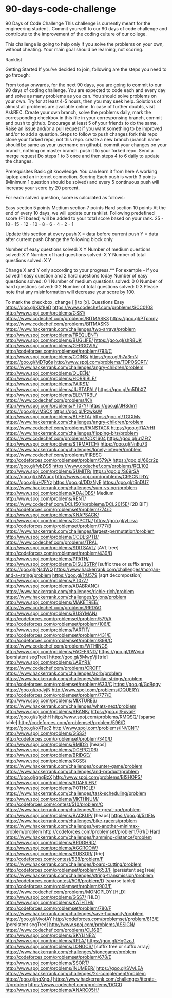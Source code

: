 # 90-days-code-challenge


90 Days of Code Challenge
This challenge is currently meant for the engineering student . Commit yourself to our 90 days of code challenge and contribute to the improvement of the coding culture of our college.



This challenge is going to help only if you solve the problems on your own, without cheating.   Your main goal should be learning, not scoring.

Ranklist


Getting Started
If you’ve decided to join, following are the steps you need to go through:

From today onwards, for the next 90 days, you are going to commit to our 90 days of coding challenge.
You are expected to code each and every day and solve as many problems as you can.
You should solve problems on your own. Try for at least 4-5 hours, then you may seek help.
Solutions of almost all problems are available online. In case of further doubts, visit AskREC.
Create your own branch, solve the problems daily, mark the corresponding checkbox in this file in your corresponsing branch, commit and push to github.
Encourage at least 5 of your friends to do the same.
Raise an issue and/or a pull request if you want something to be improved and/or to add a question.
Steps to follow to push changes
fork this repo
clone your forked repo, not this repo.
create a new branch (branch name should be same as your username on github).
commit your changes on your branch, nothing on master branch.
push it to your forked repo.
Send a merge request
Do steps 1 to 3 once and then steps 4 to 6 daily to update the changes.

Prerequisites
Basic git knowledge. You can learn it from here
A working laptop and an internet connection.
Scoring
Each push is worth 3 points (Minimum 1 question should be solved) and every 5 continuous push will increase your score by 20 percent.

For each solved question, score is calculated as follows:

Easy section 5 points
Medium section 7 points
Hard section 10 points
At the end of every 10 days, we will update our ranklist. Following predefined score (F1 based) will be added to your total score based on your rank.
25 - 18 - 15 - 12 - 10 - 8 - 6 - 4 - 2 - 1

Update this section at every push
X = data before current push
Y = data after current push
Change the following block only

Number of easy questions solved: X Y
Number of medium questions solved: X Y
Number of hard questions solved: X Y
Number of total questions solved: X Y

Change X and Y only according to your progress.**
For example - if you solved 1 easy question and 2 hard questions today
 	Number of easy questions solved: 0 1
	Number of medium questions solved: 0 0
	Number of hard questions solved: 0 2
	Number of total questions solved: 0 3
Please note that any misinformation will decrease your score by 100.

To mark the checkbox, change [ ] to [x].
Questions
Easy
 https://goo.gl/Kkf8eD
 https://www.codechef.com/problems/SCC0103
 http://www.spoj.com/problems/GSS1/
 https://www.codechef.com/problems/BITMASK3
 https://goo.gl/PTpmny
 https://www.codechef.com/problems/BITMASK3
 https://www.hackerrank.com/challenges/two-arrays/problem
 http://www.spoj.com/problems/FREQUENT/
 http://www.spoj.com/problems/BUGLIFE/
 https://goo.gl/shR8UK
 http://www.spoj.com/problems/GERGOVIA/
 http://codeforces.com/problemset/problem/793/C
 http://www.spoj.com/problems/COINS/
 https://goo.gl/h7a3mN
 https://goo.gl/MDTg6s
 http://www.spoj.com/problems/TOPOSORT/
 https://www.hackerrank.com/challenges/angry-children/problem
 http://www.spoj.com/problems/QUEEN/
 http://www.spoj.com/problems/HORRIBLE/
 http://www.spoj.com/problems/PAIRS1/
 http://www.spoj.com/problems/JUSTAPAL/
 https://goo.gl/m5DbXZ
 http://www.spoj.com/problems/ELEVTRBL/
 https://www.codechef.com/problems/K1/
 http://www.spoj.com/problems/PT07Y/
 https://goo.gl/JHSdm1
 https://goo.gl/viMSCX
 https://goo.gl/PzwksW
 http://www.spoj.com/problems/BLHETA/
 https://goo.gl/TGfXMv
 https://www.hackerrank.com/challenges/angry-children/problem
 https://www.codechef.com/problems/PANSTACK
 https://goo.gl/1A7rHf
 https://www.hackerrank.com/challenges/flipping-bits/problem
 https://www.codechef.com/problems/CDX1604
 https://goo.gl/u1ZFt7
 http://www.spoj.com/problems/STRMATCH/
 https://goo.gl/NnEu73
 https://www.hackerrank.com/challenges/lonely-integer/problem
 https://www.codechef.com/problems/FIRESC
 http://codeforces.com/problemset/problem/579/A
 https://goo.gl/66cr2p
 https://goo.gl/fvbDS5
 https://www.codechef.com/problems/REL102
 http://www.spoj.com/problems/SUMITR/
 https://goo.gl/S69rSA
 https://goo.gl/xMWucx
 http://www.spoj.com/problems/CRSCNTRY/
 https://goo.gl/uH7FYz
 https://goo.gl/DDzNyE
 https://goo.gl/tSnDU7
 https://www.hackerrank.com/challenges/sum-vs-xor/problem
 http://www.spoj.com/problems/ADAJOBS/
Medium
 http://www.spoj.com/problems/RENT/
 https://www.codechef.com/DCL1501/problems/DCL2015E/ [2D BIT]
 http://codeforces.com/problemset/problem/774/D
 http://www.spoj.com/problems/KNAPSACK/
 http://www.spoj.com/problems/GCPC11J/
 https://goo.gl/yLirva
 http://codeforces.com/problemset/problem/777/B
 https://www.hackerrank.com/challenges/largest-permutation/problem
 http://www.spoj.com/problems/CODESPTB/
 https://www.codechef.com/problems/TRAL
 http://www.spoj.com/problems/SDITSAVL/ [AVL tree]
 http://codeforces.com/problemset/problem/439/D
 http://www.spoj.com/problems/PPATH/
 http://www.spoj.com/problems/DISUBSTR/ [suffix tree or suffix array]
 https://goo.gl/jNsdWQ
 https://www.hackerrank.com/challenges/morgan-and-a-string/problem
 https://goo.gl/1tU579 [sqrt decompostion]
 http://www.spoj.com/problems/PT07Z/
 http://www.spoj.com/problems/ADABRANC/
 https://www.hackerrank.com/challenges/richie-rich/problem
 https://www.hackerrank.com/challenges/pylons/problem
 http://www.spoj.com/problems/MAKETREE/
 https://www.codechef.com/problems/RRDAG
 http://www.spoj.com/problems/BUSYMAN/
 http://codeforces.com/problemset/problem/579/A
 http://codeforces.com/problemset/problem/106/E
 http://www.spoj.com/problems/PARTIT/
 http://codeforces.com/problemset/problem/431/E
 http://codeforces.com/problemset/problem/898/C
 https://www.codechef.com/problems/WTHINGS
 http://www.spoj.com/problems/FACEFRND/
 https://goo.gl/DWyiui [persistent segTree]
 https://goo.gl/5MwpVj [trie]
 http://www.spoj.com/problems/LABYR1/
 https://www.codechef.com/problems/CROFT
 https://www.hackerrank.com/challenges/aorb/problem
 https://www.hackerrank.com/challenges/similar-strings/problem
 http://codeforces.com/problemset/problem/633/C
 https://goo.gl/GcBqqy
 https://goo.gl/poJyjN
 http://www.spoj.com/problems/DQUERY/
 http://codeforces.com/problemset/problem/777/D
 http://www.spoj.com/problems/MIXTURES/
 https://www.hackerrank.com/challenges/whats-next/problem
 http://www.spoj.com/problems/SBANK/
 https://goo.gl/FxvqiP
 https://goo.gl/s1gkhH
 http://www.spoj.com/problems/RMQSQ/ [sparse table]
 http://codeforces.com/problemset/problem/596/D
 https://goo.gl/oXTucZ
 http://www.spoj.com/problems/INVCNT/
 http://www.spoj.com/problems/GSS3/
 http://codeforces.com/problemset/problem/340/D
 http://www.spoj.com/problems/RMID2/ [heaps]
 http://www.spoj.com/problems/DCEPC206/
 http://www.spoj.com/problems/BRIDGE/
 http://www.spoj.com/problems/KGSS/
 https://www.hackerrank.com/challenges/counter-game/problem
 https://www.hackerrank.com/challenges/and-product/problem
 https://goo.gl/gngBzX
 http://www.spoj.com/problems/BISHOPS/
 http://www.spoj.com/problems/ADAFRIEN/
 http://www.spoj.com/problems/POTHOLE/
 https://www.hackerrank.com/challenges/task-scheduling/problem
 http://www.spoj.com/problems/MKTHNUM/
 http://codeforces.com/contest/510/problem/C
 https://www.hackerrank.com/challenges/the-great-xor/problem
 http://www.spoj.com/problems/BACKUP/ [heaps]
 https://goo.gl/5ztFts
 https://www.hackerrank.com/challenges/bike-racers/problem
 https://www.hackerrank.com/challenges/yet-another-minimax-problem/problem
 http://codeforces.com/problemset/problem/761/D
Hard
 https://www.hackerrank.com/challenges/hamming-distance/problem
 http://www.spoj.com/problems/BRDGHRD/
 http://www.spoj.com/problems/AGGRCOW/
 http://www.spoj.com/problems/SUBXOR/ [trie]
 http://codeforces.com/contest/538/problem/F
 https://www.hackerrank.com/challenges/board-cutting/problem
 http://codeforces.com/problemset/problem/653/F [persistent segTree]
 https://www.hackerrank.com/challenges/string-transmission/problem
 http://codeforces.com/contest/506/problem/D [sparse table]
 http://codeforces.com/problemset/problem/903/E
 https://www.codechef.com/problems/MONOPLOY [HLD]
 http://www.spoj.com/problems/GSS7/ [HLD]
 http://www.spoj.com/problems/KATHTHI/
 http://codeforces.com/problemset/problem/780/F
 https://www.hackerrank.com/challenges/save-humanity/problem
 https://goo.gl/MvotAY
 http://codeforces.com/problemset/problem/813/E [persistent segTree]
 http://www.spoj.com/problems/ASSIGN/
 https://www.codechef.com/problems/CL16BF
 http://www.spoj.com/problems/SKYLINE2/
 http://www.spoj.com/problems/RPLA/
 https://goo.gl/HgGzcJ
 http://www.spoj.com/problems/LONGCS/ [suffix tree or suffix array]
 https://www.hackerrank.com/challenges/stonegame/problem
 http://codeforces.com/problemset/problem/678/E
 http://www.spoj.com/problems/SSORT/
 http://www.spoj.com/problems/INUMBER/
 https://goo.gl/SVvLEA
 https://www.hackerrank.com/challenges/2s-complement/problem
 https://goo.gl/nqXngJ
 https://www.hackerrank.com/challenges/iterate-it/problem
 https://www.codechef.com/problems/DGCD
 http://www.spoj.com/problems/ANARC05H/
